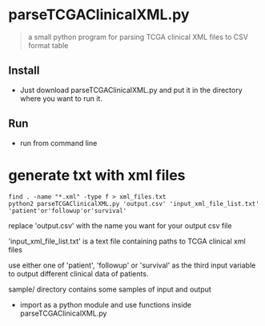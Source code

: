 # parseTCGAClinicalXML.py

> a small python program for parsing TCGA clinical XML files to CSV format table

## Install
* Just download parseTCGAClinicalXML.py and put it in the directory where you want to run it.

## Run
* run from command line

# generate txt with xml files

```
find . -name "*.xml" -type f > xml_files.txt
python2 parseTCGAClinicalXML.py 'output.csv' 'input_xml_file_list.txt' 'patient'or'followup'or'survival'

```
replace 'output.csv' with the name you want for your output csv file

'input_xml_file_list.txt' is a text file containing paths to TCGA clinical xml files

use either one of 'patient', 'followup' or 'survival' as the third input variable to output different clinical data of patients.

sample/ directory contains some samples of input and output

* import as a python module and use functions inside parseTCGAClinicalXML.py
